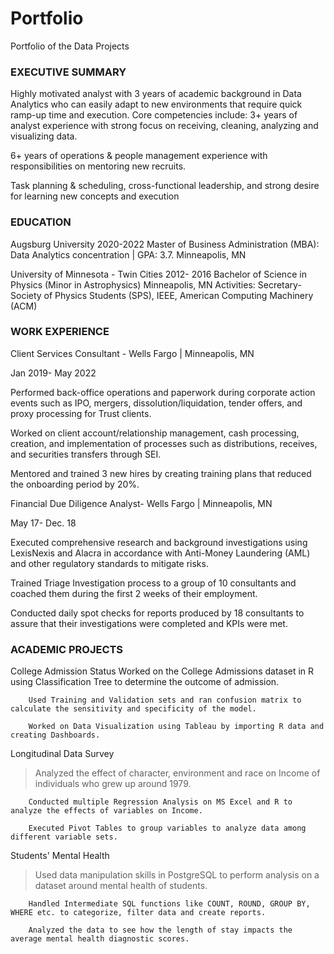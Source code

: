 # Portfolio
Portfolio of the Data Projects

### EXECUTIVE SUMMARY
Highly motivated analyst with 3 years of academic background in Data Analytics who can easily adapt to new environments that require quick ramp-up time and execution. Core competencies include:
3+ years of analyst experience with strong focus on receiving, cleaning, analyzing and visualizing data.

6+ years of operations & people management experience with responsibilities on mentoring new recruits.

Task planning & scheduling, cross-functional leadership, and strong desire for learning new concepts and execution


### EDUCATION

Augsburg University 2020-2022
Master of Business Administration (MBA): Data Analytics concentration | GPA: 3.7. Minneapolis, MN

University of Minnesota - Twin Cities 2012- 2016
Bachelor of Science in Physics (Minor in Astrophysics) Minneapolis, MN
Activities: Secretary- Society of Physics Students (SPS), IEEE, American Computing Machinery (ACM)


### WORK EXPERIENCE

Client Services Consultant - Wells Fargo | Minneapolis, MN       

Jan 2019- May 2022

Performed back-office operations and paperwork during corporate action events such as IPO, mergers, dissolution/liquidation, tender offers, and proxy processing for Trust clients.

Worked on client account/relationship management, cash processing, creation, and implementation of processes such as distributions, receives, and securities transfers through SEI.

Mentored and trained 3 new hires by creating training plans that reduced the onboarding period by 20%.


Financial Due Diligence Analyst- Wells Fargo | Minneapolis, MN   

May 17- Dec. 18

Executed comprehensive research and background investigations using LexisNexis and Alacra in accordance with Anti-Money Laundering (AML) and other regulatory standards to mitigate risks.

Trained Triage Investigation process to a group of 10 consultants and coached them during the first 2 weeks of their employment.

Conducted daily spot checks for reports produced by 18 consultants to assure that their investigations were completed and KPIs were met.


### ACADEMIC PROJECTS

College Admission Status
Worked on the College Admissions dataset in R using Classification Tree to determine the outcome of admission.

        Used Training and Validation sets and ran confusion matrix to calculate the sensitivity and specificity of the model.

        Worked on Data Visualization using Tableau by importing R data and creating Dashboards.

Longitudinal Data Survey
> Analyzed the effect of character, environment and race on Income of individuals who grew up around 1979.

        Conducted multiple Regression Analysis on MS Excel and R to analyze the effects of variables on Income.

        Executed Pivot Tables to group variables to analyze data among different variable sets.

Students' Mental Health
> Used data manipulation skills in PostgreSQL to perform analysis on a dataset around mental health of students.

        Handled Intermediate SQL functions like COUNT, ROUND, GROUP BY, WHERE etc. to categorize, filter data and create reports.
        
        Analyzed the data to see how the length of stay impacts the average mental health diagnostic scores.


